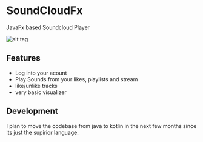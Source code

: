 SoundCloudFx
============

JavaFx based Soundcloud Player

![alt tag](https://raw.githubusercontent.com/Firenox89/SoundCloudFx/master/images/images/LikesViewScreenshot.png)

## Features

- Log into your acount
- Play Sounds from your likes, playlists and stream
- like/unlike tracks
- very basic visualizer

## Development

I plan to move the codebase from java to kotlin in the next few months since its just the supirior language.